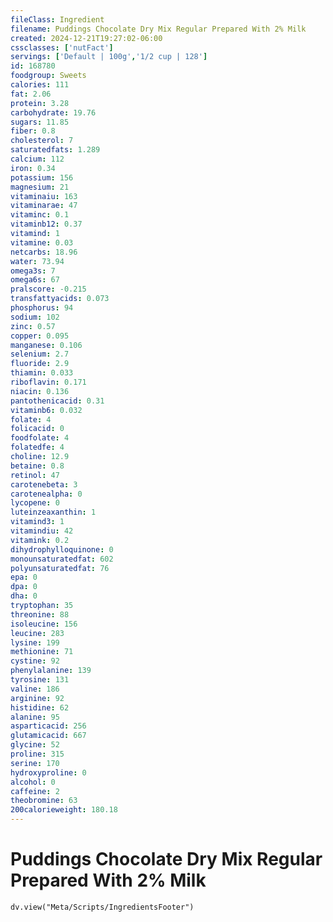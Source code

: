 ```yaml
---
fileClass: Ingredient
filename: Puddings Chocolate Dry Mix Regular Prepared With 2% Milk
created: 2024-12-21T19:27:02-06:00
cssclasses: ['nutFact']
servings: ['Default | 100g','1/2 cup | 128']
id: 168780
foodgroup: Sweets
calories: 111
fat: 2.06
protein: 3.28
carbohydrate: 19.76
sugars: 11.85
fiber: 0.8
cholesterol: 7
saturatedfats: 1.289
calcium: 112
iron: 0.34
potassium: 156
magnesium: 21
vitaminaiu: 163
vitaminarae: 47
vitaminc: 0.1
vitaminb12: 0.37
vitamind: 1
vitamine: 0.03
netcarbs: 18.96
water: 73.94
omega3s: 7
omega6s: 67
pralscore: -0.215
transfattyacids: 0.073
phosphorus: 94
sodium: 102
zinc: 0.57
copper: 0.095
manganese: 0.106
selenium: 2.7
fluoride: 2.9
thiamin: 0.033
riboflavin: 0.171
niacin: 0.136
pantothenicacid: 0.31
vitaminb6: 0.032
folate: 4
folicacid: 0
foodfolate: 4
folatedfe: 4
choline: 12.9
betaine: 0.8
retinol: 47
carotenebeta: 3
carotenealpha: 0
lycopene: 0
luteinzeaxanthin: 1
vitamind3: 1
vitamindiu: 42
vitamink: 0.2
dihydrophylloquinone: 0
monounsaturatedfat: 602
polyunsaturatedfat: 76
epa: 0
dpa: 0
dha: 0
tryptophan: 35
threonine: 88
isoleucine: 156
leucine: 283
lysine: 199
methionine: 71
cystine: 92
phenylalanine: 139
tyrosine: 131
valine: 186
arginine: 92
histidine: 62
alanine: 95
asparticacid: 256
glutamicacid: 667
glycine: 52
proline: 315
serine: 170
hydroxyproline: 0
alcohol: 0
caffeine: 2
theobromine: 63
200calorieweight: 180.18
---
```


# Puddings Chocolate Dry Mix Regular Prepared With 2% Milk

```dataviewjs
dv.view("Meta/Scripts/IngredientsFooter")
```
